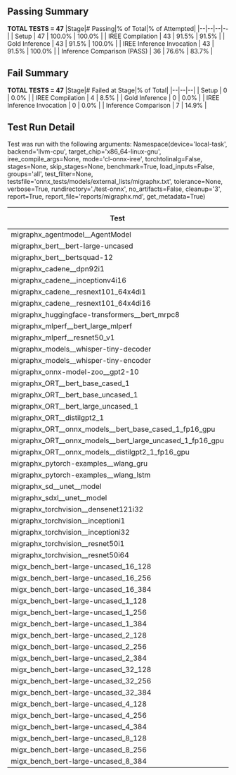 ## Passing Summary

**TOTAL TESTS = 47**
|Stage|# Passing|% of Total|% of Attempted|
|--|--|--|--|
| Setup | 47 | 100.0% | 100.0% |
| IREE Compilation | 43 | 91.5% | 91.5% |
| Gold Inference | 43 | 91.5% | 100.0% |
| IREE Inference Invocation | 43 | 91.5% | 100.0% |
| Inference Comparison (PASS) | 36 | 76.6% | 83.7% |
## Fail Summary

**TOTAL TESTS = 47**
|Stage|# Failed at Stage|% of Total|
|--|--|--|
| Setup | 0 | 0.0% |
| IREE Compilation | 4 | 8.5% |
| Gold Inference | 0 | 0.0% |
| IREE Inference Invocation | 0 | 0.0% |
| Inference Comparison | 7 | 14.9% |
## Test Run Detail
Test was run with the following arguments:
Namespace(device='local-task', backend='llvm-cpu', target_chip='x86_64-linux-gnu', iree_compile_args=None, mode='cl-onnx-iree', torchtolinalg=False, stages=None, skip_stages=None, benchmark=True, load_inputs=False, groups='all', test_filter=None, testsfile='onnx_tests/models/external_lists/migraphx.txt', tolerance=None, verbose=True, rundirectory='./test-onnx', no_artifacts=False, cleanup='3', report=True, report_file='reports/migraphx.md', get_metadata=True)

| Test | Exit Status | Mean Benchmark Time (ms) | Notes |
|--|--|--|--|
| migraphx_agentmodel__AgentModel | compilation | None | |
| migraphx_bert__bert-large-uncased | PASS | 915.7401509582996 | |
| migraphx_bert__bertsquad-12 | PASS | 149.4600875746636 | |
| migraphx_cadene__dpn92i1 | PASS | 178.61201241612434 | |
| migraphx_cadene__inceptionv4i16 | PASS | 5896.264375497897 | |
| migraphx_cadene__resnext101_64x4di1 | PASS | 325.2238389104605 | |
| migraphx_cadene__resnext101_64x4di16 | PASS | 5178.949111451705 | |
| migraphx_huggingface-transformers__bert_mrpc8 | PASS | 430.3491761287053 | |
| migraphx_mlperf__bert_large_mlperf | Numerics | 576.2465354055166 | |
| migraphx_mlperf__resnet50_v1 | PASS | 89.33712045351662 | |
| migraphx_models__whisper-tiny-decoder | PASS | 32.11207524167768 | |
| migraphx_models__whisper-tiny-encoder | Numerics | 181.47868538896242 | |
| migraphx_onnx-model-zoo__gpt2-10 | compilation | None | |
| migraphx_ORT__bert_base_cased_1 | PASS | 97.51232518326667 | |
| migraphx_ORT__bert_base_uncased_1 | PASS | 111.0635610918204 | |
| migraphx_ORT__bert_large_uncased_1 | PASS | 311.9866270571947 | |
| migraphx_ORT__distilgpt2_1 | PASS | 31.058604744347658 | |
| migraphx_ORT__onnx_models__bert_base_cased_1_fp16_gpu | Numerics | 85.59526751438777 | |
| migraphx_ORT__onnx_models__bert_large_uncased_1_fp16_gpu | Numerics | 253.76124121248722 | |
| migraphx_ORT__onnx_models__distilgpt2_1_fp16_gpu | Numerics | 39.1763286596095 | |
| migraphx_pytorch-examples__wlang_gru | PASS | 100.22147092968225 | |
| migraphx_pytorch-examples__wlang_lstm | PASS | 57.06266474490072 | |
| migraphx_sd__unet__model | compilation | None | |
| migraphx_sdxl__unet__model | compilation | None | |
| migraphx_torchvision__densenet121i32 | PASS | 1655.0649926066399 | |
| migraphx_torchvision__inceptioni1 | PASS | 201.3801729513539 | |
| migraphx_torchvision__inceptioni32 | PASS | 5844.975307583809 | |
| migraphx_torchvision__resnet50i1 | PASS | 86.2895209963123 | |
| migraphx_torchvision__resnet50i64 | PASS | 5886.578219632308 | |
| migx_bench_bert-large-uncased_16_128 | PASS | 2497.98226604859 | |
| migx_bench_bert-large-uncased_16_256 | PASS | 4165.841195732355 | |
| migx_bench_bert-large-uncased_16_384 | Numerics | 5687.712054699659 | |
| migx_bench_bert-large-uncased_1_128 | PASS | 156.29201134045917 | |
| migx_bench_bert-large-uncased_1_256 | PASS | 265.49748621053163 | |
| migx_bench_bert-large-uncased_1_384 | PASS | 421.4732137819131 | |
| migx_bench_bert-large-uncased_2_128 | PASS | 382.9409219324589 | |
| migx_bench_bert-large-uncased_2_256 | PASS | 587.8744845589001 | |
| migx_bench_bert-large-uncased_2_384 | PASS | 804.2592170337836 | |
| migx_bench_bert-large-uncased_32_128 | PASS | 5117.9919069012 | |
| migx_bench_bert-large-uncased_32_256 | PASS | 8145.250573754311 | |
| migx_bench_bert-large-uncased_32_384 | Numerics | 11434.760912011066 | |
| migx_bench_bert-large-uncased_4_128 | PASS | 716.5290887157122 | |
| migx_bench_bert-large-uncased_4_256 | PASS | 1104.5579078296819 | |
| migx_bench_bert-large-uncased_4_384 | PASS | 1517.9008729755878 | |
| migx_bench_bert-large-uncased_8_128 | PASS | 1299.28208142519 | |
| migx_bench_bert-large-uncased_8_256 | PASS | 2352.8348443408804 | |
| migx_bench_bert-large-uncased_8_384 | PASS | 2929.2310203115144 | |
